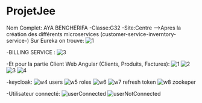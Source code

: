 # ProjetJee
Nom Complet: AYA BENGHERIFA -Classe:G32 -Site:Centre 
-->Apres la création des différents microservices (customer-service-inverntory-service-) Sur Eureka on trouve:
![1](https://user-images.githubusercontent.com/80550745/219696862-758a364e-9a54-40b5-ac76-98854fbf8f1a.jpg)

-BILLING SERVICE :
![3](https://user-images.githubusercontent.com/80550745/219697302-767e48f3-20ec-4cd5-b54c-c918bfd3da7d.jpg)

-Et pour la partie Client Web Angular (Clients, Produits, Factures):
![1](https://user-images.githubusercontent.com/80550745/219698483-90087978-11f0-4dc0-8180-7a18763cdaff.jpg)
![2](https://user-images.githubusercontent.com/80550745/219698518-c87065a4-c2d9-4b83-af09-411e2e1f2d3f.jpg)
![3](https://user-images.githubusercontent.com/80550745/219698547-12f45944-7445-4194-8ff5-7119a6b31591.jpg)
![4](https://user-images.githubusercontent.com/80550745/219698572-759ab03c-dd86-4741-a769-1247cd4f3684.jpg)

-keycloak:
![w4 users](https://user-images.githubusercontent.com/80550745/219698898-9f453a64-644d-4a5d-a7e9-c5dfc8c41c8b.jpg)
![w5 roles](https://user-images.githubusercontent.com/80550745/219698918-6c9687b5-3125-4f71-8b82-deb6b7a0f2ad.jpg)
![w6](https://user-images.githubusercontent.com/80550745/219698944-f0035d2c-d235-41e5-87ca-c4e76bbea6a6.jpg)
![w7 refresh token](https://user-images.githubusercontent.com/80550745/219698974-60155a31-8fb2-4c8a-b412-e2abea8d19ac.jpg)
![w8 zookeper](https://user-images.githubusercontent.com/80550745/219698993-d34eda5f-09b6-4547-bbf7-b05db5d7fae5.jpg)

-Utilisateur connecté:
![userConnected](https://user-images.githubusercontent.com/80550745/219699750-5d0b6c99-c8c1-4c48-8cb2-fbdb0da21af3.jpg)
![userNotConnected](https://user-images.githubusercontent.com/80550745/219699760-a593f685-cbbf-40e3-9590-0339f3e053ea.jpg)







